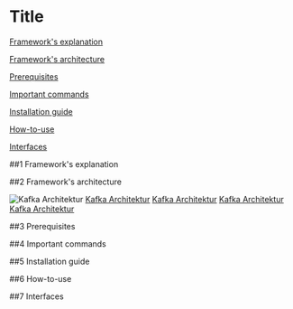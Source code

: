 # Title

[Framework's explanation](#framework's-explanation)

[Framework's architecture](#framework's-architecture)

[Prerequisites](#prerequisites)

[Important commands](#important-commands)

[Installation guide](#installation-guide)

[How-to-use](##how-to-use)

[Interfaces](#interfaces)




##1 Framework's explanation

##2 Framework's architecture

![Kafka Architektur](https://www.tutorialspoint.com/apache_kafka/images/cluster_architecture.jpg)
[Kafka Architektur](https://www.tutorialspoint.com/apache_kafka/images/cluster_architecture.jpg)
[Kafka Architektur](https://www.tutorialspoint.com/apache_kafka/images/cluster_architecture.jpg)
[Kafka Architektur](https://www.tutorialspoint.com/apache_kafka/images/cluster_architecture.jpg)
[Kafka Architektur](https://www.tutorialspoint.com/apache_kafka/images/cluster_architecture.jpg)

##3 Prerequisites

##4 Important commands

##5 Installation guide

##6 How-to-use

##7 Interfaces
